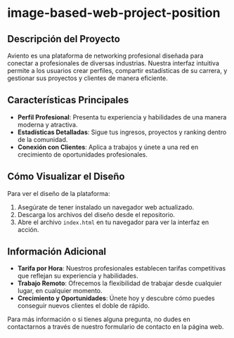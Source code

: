 # image-based-web-project-position
## Descripción del Proyecto
Aviento es una plataforma de networking profesional diseñada para conectar a profesionales de diversas industrias. Nuestra interfaz intuitiva permite a los usuarios crear perfiles, compartir estadísticas de su carrera, y gestionar sus proyectos y clientes de manera eficiente.

## Características Principales
- **Perfil Profesional**: Presenta tu experiencia y habilidades de una manera moderna y atractiva.
- **Estadísticas Detalladas**: Sigue tus ingresos, proyectos y ranking dentro de la comunidad.
- **Conexión con Clientes**: Aplica a trabajos y únete a una red en crecimiento de oportunidades profesionales.

## Cómo Visualizar el Diseño
Para ver el diseño de la plataforma:
1. Asegúrate de tener instalado un navegador web actualizado.
2. Descarga los archivos del diseño desde el repositorio.
3. Abre el archivo `index.html` en tu navegador para ver la interfaz en acción.

## Información Adicional
- **Tarifa por Hora**: Nuestros profesionales establecen tarifas competitivas que reflejan su experiencia y habilidades.
- **Trabajo Remoto**: Ofrecemos la flexibilidad de trabajar desde cualquier lugar, en cualquier momento.
- **Crecimiento y Oportunidades**: Únete hoy y descubre cómo puedes conseguir nuevos clientes el doble de rápido.

Para más información o si tienes alguna pregunta, no dudes en contactarnos a través de nuestro formulario de contacto en la página web.
